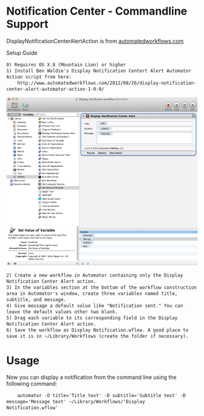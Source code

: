 Notification Center - Commandline Support
====
DisplayNotificationCenterAlertAction is from <a href="http://www.automatedworkflows.com/2012/08/26/display-notification-center-alert-automator-action-1-0-0/">automatedworkflows.com</a>

Setup Guide

	0) Requires OS X.8 (Mountain Lion) or higher
	1) Install Ben Waldie's Display Notification Centert Alert Automator Action script from here:
		http://www.automatedworkflows.com/2012/08/26/display-notification-center-alert-automator-action-1-0-0/

<img src="https://github.com/xeoron/SSH-Check/blob/master/images/automator_nc_workflow.png?raw=true"/>

	2) Create a new workflow in Automator containing only the Display Notification Center Alert action.
	3) In the variables section at the bottom of the workflow construction area in Automator's window, create three variables named title, subtitle, and message.
	4) Give message a default value like "Notification sent." You can leave the default values other two blank.
	5) Drag each variable to its corresponding field in the Display Notification Center Alert action.
	6) Save the workflow as Display Notification.wflow. A good place to save it is in ~/Library/Workflows (create the folder if necessary).

Usage
===
Now you can display a notification from the command line using the following command:

		automator -D title='Title text' -D subtitle='Subtitle text' -D message='Message text' ~/Library/Workflows/'Display Notification.wflow'  


